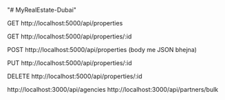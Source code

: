 "# MyRealEstate-Dubai" 


GET http://localhost:5000/api/properties

GET http://localhost:5000/api/properties/:id

POST http://localhost:5000/api/properties (body me JSON bhejna)

PUT http://localhost:5000/api/properties/:id

DELETE http://localhost:5000/api/properties/:id



http://localhost:3000/api/agencies
http://localhost:3000/api/partners/bulk